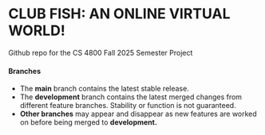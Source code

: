 # CLUB FISH: AN ONLINE VIRTUAL WORLD!
Github repo for the CS 4800 Fall 2025 Semester Project



#### Branches
 - The **main** branch contains the latest stable release.
 - The **development** branch contains the latest merged changes from different feature branches. Stability or function is not guaranteed.
 - **Other branches** may appear and disappear as new features are worked on before being merged to **development.**
